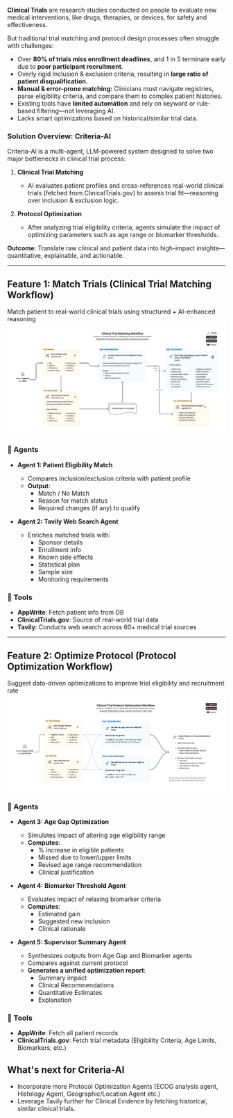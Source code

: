 **Clinical Trials** are research studies conducted on people to evaluate new medical interventions, like drugs, therapies, or devices, for safety and effectiveness.

But traditional trial matching and protocol design processes often struggle with challenges:

- Over **80% of trials miss enrollment deadlines**, and 1 in 5 terminate early due to **poor participant recruitment**.
- Overly rigid Inclusion & exclusion criteria, resulting in **large ratio of patient disqualification.**
- **Manual & error-prone matching:** Clinicians must navigate registries, parse eligibility criteria, and compare them to complex patient histories.
- Existing tools have **limited automation** and rely on keyword or rule-based filtering—not leveraging AI.
- Lacks smart optimizations based on historical/similar trial data.

### Solution Overview: Criteria-AI

Criteria-AI is a multi-agent, LLM-powered system designed to solve two major bottlenecks in clinical trial process:

1. **Clinical Trial Matching**
   - AI evaluates patient profiles and cross-references real-world clinical trials (fetched from ClinicalTrials.gov) to assess trial fit—reasoning over inclusion & exclusion logic.

2. **Protocol Optimization**
   - After analyzing trial eligibility criteria, agents simulate the impact of optimizing parameters such as age range or biomarker thresholds.

**Outcome**: Translate raw clinical and patient data into high-impact insights—quantitative, explainable, and actionable.

---

## Feature 1: Match Trials (Clinical Trial Matching Workflow)
Match patient to real-world clinical trials using structured + AI-enhanced reasoning
![Clinical Trial Matching Workflow](https://github.com/adityashukla8/clinicaltrials-multiagent/raw/master/assets/Clinical%20Trial%20Matching%20Workflow.png)

### 🤖 Agents
- **Agent 1: Patient Eligibility Match**
  - Compares inclusion/exclusion criteria with patient profile
  - **Output**:
    - Match / No Match
    - Reason for match status
    - Required changes (if any) to qualify

- **Agent 2: Tavily Web Search Agent**
  - Enriches matched trials with:
    - Sponsor details
    - Enrollment info
    - Known side effects
    - Statistical plan
    - Sample size
    - Monitoring requirements

### 🔨 Tools
- **AppWrite**: Fetch patient info from DB
- **ClinicalTrials.gov**: Source of real-world trial data
- **Tavily**: Conducts web search across 60+ medical trial sources

---

## Feature 2: Optimize Protocol (Protocol Optimization Workflow)
Suggest data-driven optimizations to improve trial eligibility and recruitment rate
![Protocol Optimization Workflow](https://github.com/adityashukla8/clinicaltrials-multiagent/raw/master/assets/Clinical%20Trial%20Protocol%20Optimization%20Workflow.png)

### 🤖 Agents
- **Agent 3: Age Gap Optimization**
  - Simulates impact of altering age eligibility range
  - **Computes**:
    - % increase in eligible patients
    - Missed due to lower/upper limits
    - Revised age range recommendation
    - Clinical justification

- **Agent 4: Biomarker Threshold Agent**
  - Evaluates impact of relaxing biomarker criteria
  - **Computes**:
    - Estimated gain
    - Suggested new inclusion
    - Clinical rationale

- **Agent 5: Supervisor Summary Agent**
  - Synthesizes outputs from Age Gap and Biomarker agents
  - Compares against current protocol
  - **Generates a unified optimization report**:
    - Summary impact
    - Clinical Recommendations
    - Quantitative Estimates
    - Explanation

### 🔨 Tools
- **AppWrite**: Fetch all patient records
- **ClinicalTrials.gov**: Fetch trial metadata (Eligibility Criteria, Age Limits, Biomarkers, etc.)

<!-- ### Architecture -->
<!-- ![Architecture]() -->

## What's next for Criteria-AI

- Incorporate more Protocol Optimization Agents (ECOG analysis agent, Histology Agent, Geographic/Location Agent etc.)
- Leverage Tavily further for Clinical Evidence by fetching historical, similar clinical trials.